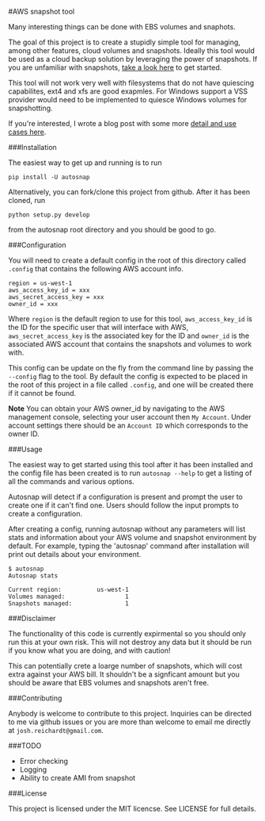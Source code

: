 #AWS snapshot tool

Many interesting things can be done with EBS volumes and snaphots.

The goal of this project is to create a stupidly simple tool for managing,
among other features, cloud volumes and snapshots.  Ideally this tool would be
used as a cloud backup solution by leveraging the power of snapshots.  If you
are unfamiliar with snapshots, [take a look
here](http://en.wikipedia.org/wiki/Snapshot_(computer_storage)) to get started.

This tool will not work very well with filesystems that do not have quiescing
capabilites, ext4 and xfs are good exapmles.  For Windows support a VSS
provider would need to be implemented to quiesce Windows volumes for
snapshotting.

If you're interested, I wrote a blog post with some more [detail and use cases
here](http://thepracticalsysadmin.com/autosnap-aws-snapshot-and-volume-management-tool/).

###Installation

The easiest way to get up and running is to run 

    pip install -U autosnap

Alternatively, you can fork/clone this project from github.  After it has been
cloned, run

    python setup.py develop

from the autosnap root directory and you
should be good to go.

###Configuration

You will need to create a default config in the root of this directory called
`.config` that contains the following AWS account info.

```
region = us-west-1
aws_access_key_id = xxx
aws_secret_access_key = xxx
owner_id = xxx 
```

Where `region` is the default region to use for this tool, `aws_access_key_id`
is the ID for the specific user that will interface with AWS,
`aws_secret_access_key` is the associated key for the ID and `owner_id` is the
associated AWS account that contains the snapshots and volumes to work with.

This config can be update on the fly from the command line by passing the
`--config` flag to the tool.  By default the config is expected to be placed in
the root of this project in a file called `.config`, and one will be created
there if it cannot be found.

**Note** You can obtain your AWS owner_id by navigating to the AWS management
console, selecting your user account then `My Account`.  Under account settings
there should be an `Account ID` which corresponds to the owner ID.

###Usage

The easiest way to get started using this tool after it has been installed and
the config file has been created is to run `autosnap --help` to get a listing
of all the commands and various options.

Autosnap will detect if a configuration is present and prompt the user to
create one if it can't find one.  Users should follow the input prompts to
create a configuration.

After creating a config, running autosnap without any parameters will list
stats and information about your AWS volume and snapshot environment by
default.  For example, typing the 'autosnap' command after installation will
print out details about your environment.

```
$ autosnap
Autosnap stats

Current region:          us-west-1
Volumes managed:                 1
Snapshots managed:               1
```

###Disclaimer

The functionality of this code is currently expirmental so you should only run
this at your own risk.  This will not destroy any data but it should be run if
you know what you are doing, and with caution!

This can potentially crete a loarge number of snapshots, which will cost extra
against your AWS bill.  It shouldn't be a signficant amount but you should be
aware that EBS volumes and snapshots aren't free.

###Contributing

Anybody is welcome to contribute to this project.  Inquiries can be directed to
me via github issues or you are more than welcome to email me directly at
`josh.reichardt@gmail.com`.

###TODO

* Error checking
* Logging
* Ability to create AMI from snapshot

###License

This project is licensed under the MIT licencse.  See LICENSE for full details.

